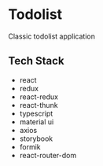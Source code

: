 
# Todolist

Classic todolist application

## Tech Stack

* react
* redux
* react-redux
* react-thunk
* typescript
* material ui
* axios
* storybook
* formik
* react-router-dom

